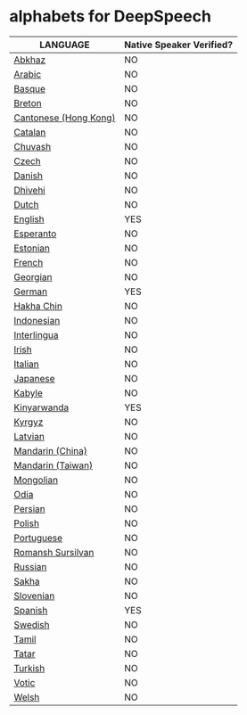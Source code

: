 # alphabets for DeepSpeech

| LANGUAGE | Native Speaker Verified? |
| --- | --- |
|[Abkhaz](https://en.wikipedia.org/wiki/Abkhaz_language)|NO|
|[Arabic](https://en.wikipedia.org/wiki/Arabic_language)|NO|
|[Basque](https://en.wikipedia.org/wiki/Basque_language)|NO|
|[Breton](https://en.wikipedia.org/wiki/Breton_language)|NO|
|[Cantonese (Hong Kong)](https://en.wikipedia.org/wiki/Languages_of_Hong_Kong)|NO|
|[Catalan](https://en.wikipedia.org/wiki/Catalan_language)|NO|
|[Chuvash](https://en.wikipedia.org/wiki/Chuvash_language)|NO|
|[Czech](https://en.wikipedia.org/wiki/Czech_language)|NO|
|[Danish](https://en.wikipedia.org/wiki/Danish_language)|NO|
|[Dhivehi](https://en.wikipedia.org/wiki/Dhivehi_language)|NO|
|[Dutch](https://en.wikipedia.org/wiki/Dutch_language)|NO|
|[English](https://en.wikipedia.org/wiki/English_language)|YES|
|[Esperanto](https://en.wikipedia.org/wiki/Esperanto_language)|NO|
|[Estonian](https://en.wikipedia.org/wiki/Estonian_language)|NO|
|[French](https://en.wikipedia.org/wiki/French_language)|NO|
|[Georgian](https://en.wikipedia.org/wiki/Georgian_language)|NO|
|[German](https://en.wikipedia.org/wiki/German_language)|YES|
|[Hakha Chin](https://en.wikipedia.org/wiki/Hakha_Chin_language)|NO|
|[Indonesian](https://en.wikipedia.org/wiki/Indonesian_language)|NO|
|[Interlingua](https://en.wikipedia.org/wiki/Interlingua)|NO|
|[Irish](https://en.wikipedia.org/wiki/Irish_language)|NO|
|[Italian](https://en.wikipedia.org/wiki/Italian_language)|NO|
|[Japanese](https://en.wikipedia.org/wiki/Japanese_language) |NO|
|[Kabyle](https://en.wikipedia.org/wiki/Kabyle_language) |NO|
|[Kinyarwanda](https://en.wikipedia.org/wiki/Kinyarwanda_language)|YES|
|[Kyrgyz](https://en.wikipedia.org/wiki/Kyrgyz_language)|NO|
|[Latvian](https://en.wikipedia.org/wiki/Latvian_language)|NO|
|[Mandarin (China)](https://en.wikipedia.org/wiki/Mandarin_language)|NO|
|[Mandarin (Taiwan)](https://en.wikipedia.org/wiki/Taiwanese_Mandarin)|NO|
|[Mongolian](https://en.wikipedia.org/wiki/Mongolian_language)|NO|
|[Odia](https://en.wikipedia.org/wiki/ODIA_language)|NO|
|[Persian](https://en.wikipedia.org/wiki/Persian_language)|NO|
|[Polish](https://en.wikipedia.org/wiki/Polish_language)|NO|
|[Portuguese](https://en.wikipedia.org/wiki/Portuguese_language)|NO|
|[Romansh Sursilvan](https://en.wikipedia.org/wiki/Sursilvan)|NO|
|[Russian](https://en.wikipedia.org/wiki/Russian_language)|NO|
|[Sakha](https://en.wikipedia.org/wiki/Yakut_language)|NO|
|[Slovenian](https://en.wikipedia.org/wiki/Slovenian_language)|NO|
|[Spanish](https://en.wikipedia.org/wiki/Spanish_language)|YES|
|[Swedish](https://en.wikipedia.org/wiki/Swedish_language)|NO|
|[Tamil](https://en.wikipedia.org/wiki/Tamil_language)|NO|
|[Tatar](https://en.wikipedia.org/wiki/Tatar_language)|NO|
|[Turkish](https://en.wikipedia.org/wiki/Turkish_language)|NO|
|[Votic](https://en.wikipedia.org/wiki/Votic_language)|NO|
|[Welsh](https://en.wikipedia.org/wiki/Welsh_language)|NO|
